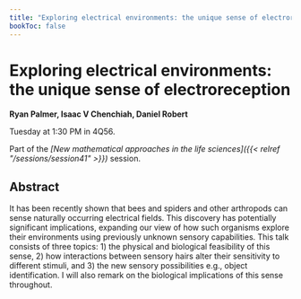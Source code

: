 ```yaml
---
title: "Exploring electrical environments: the unique sense of electroreception"
bookToc: false
---
```


# Exploring electrical environments: the unique sense of electroreception

**Ryan Palmer, Isaac V Chenchiah, Daniel Robert**

Tuesday at 1:30 PM in 4Q56.

Part of the *[New mathematical approaches in the life sciences]({{< relref "/sessions/session41" >}})* session.

## Abstract

It has been recently shown that bees and spiders and other arthropods can sense naturally occurring electrical fields. This discovery has potentially significant implications, expanding our view of how such organisms explore their environments using previously unknown sensory capabilities. This talk consists of three topics: 1) the physical and biological feasibility of this sense, 2) how interactions between sensory hairs alter their sensitivity to different stimuli, and 3) the new sensory possibilities e.g., object identification. I will also remark on the biological implications of this sense throughout.


